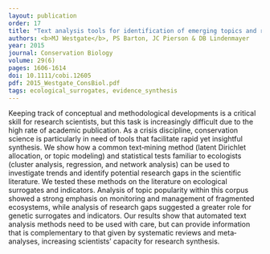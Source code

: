 ```yaml
---
layout: publication
order: 17
title: "Text analysis tools for identification of emerging topics and research gaps in conservation science."
authors: <b>MJ Westgate</b>, PS Barton, JC Pierson & DB Lindenmayer
year: 2015
journal: Conservation Biology
volume: 29(6)
pages: 1606-1614
doi: 10.1111/cobi.12605
pdf: 2015_Westgate_ConsBiol.pdf
tags: ecological_surrogates, evidence_synthesis
---
```

Keeping track of conceptual and methodological developments is a critical skill for research scientists, but this task is increasingly difficult due to the high rate of academic publication. As a crisis discipline, conservation science is particularly in need of tools that facilitate rapid yet insightful synthesis. We show how a common text‐mining method (latent Dirichlet allocation, or topic modeling) and statistical tests familiar to ecologists (cluster analysis, regression, and network analysis) can be used to investigate trends and identify potential research gaps in the scientific literature. We tested these methods on the literature on ecological surrogates and indicators. Analysis of topic popularity within this corpus showed a strong emphasis on monitoring and management of fragmented ecosystems, while analysis of research gaps suggested a greater role for genetic surrogates and indicators. Our results show that automated text analysis methods need to be used with care, but can provide information that is complementary to that given by systematic reviews and meta‐analyses, increasing scientists’ capacity for research synthesis.